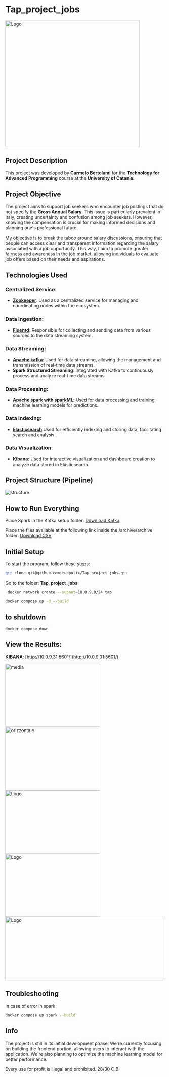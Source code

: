 # Tap_project_jobs

<img src="image/logo-color.png" alt="Logo" style="width: 425; height: 400;">


## Project Description
This project was developed by **Carmelo Bertolami** for the **Technology for Advanced Programming** course at the **University of Catania**.

## Project Objective
The project aims to support job seekers who encounter job postings that do not specify the **Gross Annual Salary**. This issue is particularly prevalent in Italy, creating uncertainty and confusion among job seekers. However, knowing the compensation is crucial for making informed decisions and planning one's professional future.

My objective is to break the taboo around salary discussions, ensuring that people can access clear and transparent information regarding the salary associated with a job opportunity. This way, I aim to promote greater fairness and awareness in the job market, allowing individuals to evaluate job offers based on their needs and aspirations.

## Technologies Used

### Centralized Service:
- **[Zookeeper](https://zookeeper.apache.org/)**: Used as a centralized service for managing and coordinating nodes within the ecosystem.

### Data Ingestion:
- **[Fluentd](https://www.fluentd.org/)**: Responsible for collecting and sending data from various sources to the data streaming system.

### Data Streaming:
- **[Apache kafka](https://kafka.apache.org/)**: Used for data streaming, allowing the management and transmission of real-time data streams.
- **Spark Structured Streaming**: Integrated with Kafka to continuously process and analyze real-time data streams.

### Data Processing:
- **[Apache spark with sparkML](https://spark.apache.org/)**: Used for data processing and training machine learning models for predictions.

### Data Indexing:
- **[Elasticsearch](https://www.elastic.co/elasticsearch)** Used for efficiently indexing and storing data, facilitating search and analysis.

### Data Visualization:
- **[Kibana](https://www.elastic.co/kibana)**: Used for interactive visualization and dashboard creation to analyze data stored in Elasticsearch.

## Project Structure (Pipeline)
![structure](/image/image.png)

## How to Run Everything
Place Spark in the Kafka setup folder:
[Download Kafka](https://downloads.apache.org/kafka/3.7.0/kafka-3.7.0-src.tgz)

Place the files available at the following link inside the /archive/archive folder: [Download CSV](https://studentiunict-my.sharepoint.com/:f:/g/personal/brtcml02m30a638u_studium_unict_it/EpBgxkkaCYBNgsEJQPN_AWwBedfeMZilf1whm7nU6Vyvhw?e=Mv1Wed)

## Initial Setup
To start the program, follow these steps:
```bash
git clone git@github.com:tuppulix/Tap_project_jobs.git
```

Go to the folder: **Tap_project_jobs**
```bash
 docker network create --subnet=10.0.9.0/24 tap
```
```bash 
docker compose up -d --build
```

## to shutdown

```bash
docker compose down
```

## View the Results:
**KIBANA**: [http://10.0.9.31:5601/](http://10.0.9.31:5601/)

<img src="image/media.png" alt="media" style="width: 300; height: 200;"><img src="image/orizzontale.png" alt="orizzontale" style="width: 300; height: 200;">
<img src="image/verticale.png" alt="Logo" style="width: 300; height: 200 ;">
<img src="image/torta.png" alt="Logo" style="width: 300; height: 200;">
<img src="image/città.png" alt="Logo" style="width: 500; height: 200;">

## Troubleshooting
In case of error in spark:

``` bash
docker compose up spark --build  
```

## Info
The project is still in its initial development phase. We're currently focusing on building the frontend portion, allowing users to interact with the application. We're also planning to optimize the machine learning model for better performance.

Every use for profit is illegal and prohibited.
28/30 
C.B
